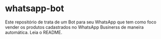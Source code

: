 # whatsapp-bot
Este repositório de trata de um Bot para seu WhatsApp que tem como foco vender os produtos cadastrados no WhatsApp Businerss de maneira automática. Leia o README.
